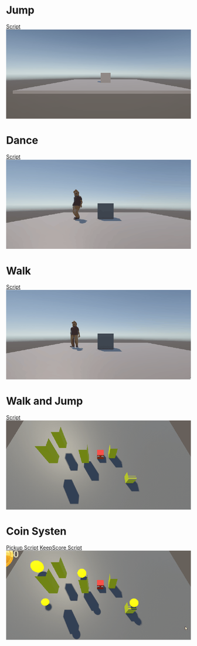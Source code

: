 # Jump
[Script](Assets/Scripts/Launch.cs)
![](cubeJump.gif)


# Dance
[Script](Assets/Scripts/playerAnim.cs)
![](dance.gif)

# Walk
[Script](Assets/Scripts/MoveBasic.cs)
![](walkGif.gif)


# Walk and Jump
[Script](Assets/Scripts/cubePlayerMovement.cs)
![](jumpAndWalkNew.gif)


# Coin Systen
[Pickup Script](Assets/Scripts/pickup.cs)
[KeepScore Script](Assets/Scripts/ckeepScore.cs)
![](coinSystem.gif)
